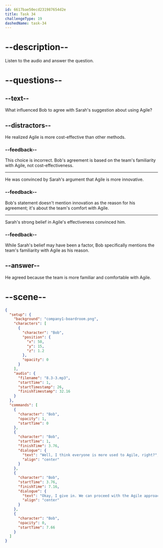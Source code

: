 ```yaml
---
id: 6617bae50ecd231987654d2e
title: Task 34
challengeType: 19
dashedName: task-34
---
```


<!-- (Audio) Bob: Well, I think everyone is more used to Agile, right? OK, I give in. We can proceed with the Agile approach. -->

# --description--

Listen to the audio and answer the question.

# --questions--

## --text--

What influenced Bob to agree with Sarah's suggestion about using Agile?

## --distractors--

He realized Agile is more cost-effective than other methods.

### --feedback--

This choice is incorrect. Bob's agreement is based on the team's familiarity with Agile, not cost-effectiveness.

---

He was convinced by Sarah's argument that Agile is more innovative.

### --feedback--

Bob's statement doesn't mention innovation as the reason for his agreement; it's about the team's comfort with Agile.

---

Sarah's strong belief in Agile's effectiveness convinced him.

### --feedback--

While Sarah's belief may have been a factor, Bob specifically mentions the team's familiarity with Agile as his reason.

## --answer--

He agreed because the team is more familiar and comfortable with Agile.

# --scene--

```json
{
  "setup": {
    "background": "company1-boardroom.png",
    "characters": [
      {
        "character": "Bob",
        "position": {
          "x": 50,
          "y": 15,
          "z": 1.2
        },
        "opacity": 0
      }
    ],
    "audio": {
      "filename": "8.3-3.mp3",
      "startTime": 1,
      "startTimestamp": 26,
      "finishTimestamp": 32.16
    }
  },
  "commands": [
    {
      "character": "Bob",
      "opacity": 1,
      "startTime": 0
    },
    {
      "character": "Bob",
      "startTime": 1,
      "finishTime": 3.76,
      "dialogue": {
        "text": "Well, I think everyone is more used to Agile, right?",
        "align": "center"
      }
    },
    {
      "character": "Bob",
      "startTime": 3.76,
      "finishTime": 7.16,
      "dialogue": {
        "text": "Okay, I give in. We can proceed with the Agile approach.",
        "align": "center"
      }
    },
    {
      "character": "Bob",
      "opacity": 0,
      "startTime": 7.66
    }
  ]
}
```

